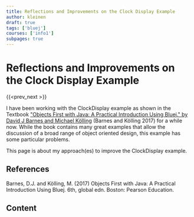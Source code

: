 ```yaml
---
title: Reflections and Improvements on the Clock Display Example
author: kleinen
draft: true
tags: ['bluej']
courses: ['info1']
subpages: true
---
```

# Reflections and Improvements on the Clock Display Example
{{<prev_next >}}

I have been working with the ClockDisplay example as shown in the Textbook ["Objects First with Java: A Practical Introduction Using Bluej." by David J Barnes and Michael Kölling][2] (Barnes and Kölling 2017) for a while now. While the book contains many great examples that allow the discussion of a broad range of object oriented design,
this example has some particular problems.

This page is about my approach(es) to improve the ClockDisplay example.

## References

Barnes, D.J. and Kölling, M. (2017) Objects First with Java: A Practical Introduction Using Bluej. 6th, global edn. Boston: Pearson Education.

[2]: https://www.bluej.org/objects-first/

## Content